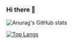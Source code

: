 ### Hi there 👋


![Anurag's GitHub stats](https://github-readme-stats.vercel.app/api?username=R4K028&count_private=true&show_icons=true)

[![Top Langs](https://github-readme-stats.vercel.app/api/top-langs/?username=R4K028&layout=compact)](https://github.com/R4K028/github-readme-stats)

<!--
**R4K028/R4K028** is a ✨ _special_ ✨ repository because its `README.md` (this file) appears on your GitHub profile.

Here are some ideas to get you started:

- 🔭 I’m currently working on ...
- 🌱 I’m currently learning ...
- 👯 I’m looking to collaborate on ...
- 🤔 I’m looking for help with ...
- 💬 Ask me about ...
- 📫 How to reach me: ...
- 😄 Pronouns: ...
- ⚡ Fun fact: ...
-->
